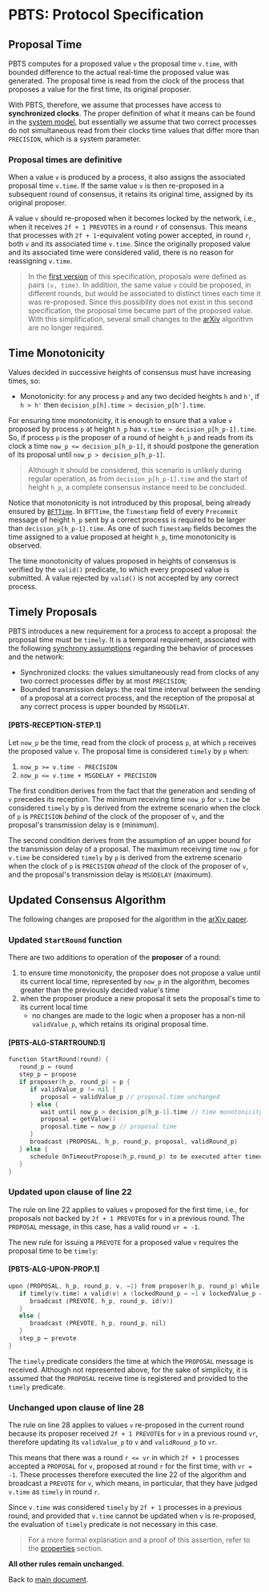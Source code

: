 # PBTS: Protocol Specification

## Proposal Time

PBTS computes for a proposed value `v` the proposal time `v.time`, with bounded difference to the actual real-time the proposed value was generated.
The proposal time is read from the clock of the process that proposes a value for the first time, its original proposer.

With PBTS, therefore, we assume that processes have access to **synchronized clocks**.
The proper definition of what it means can be found in the [system model][sysmodel],
but essentially we assume that two correct processes do not simultaneous read from their clocks
time values that differ more than `PRECISION`, which is a system parameter.

### Proposal times are definitive

When a value `v` is produced by a process, it also assigns the associated proposal time `v.time`.
If the same value `v` is then re-proposed in a subsequent round of consensus,
it retains its original time, assigned by its original proposer.

A value `v` should re-proposed when it becomes locked by the network, i.e., when it receives `2f + 1 PREVOTES` in a round `r` of consensus.
This means that processes with `2f + 1`-equivalent voting power accepted, in round `r`, both `v` and its associated time `v.time`.
Since the originally proposed value and its associated time were considered valid, there is no reason for reassigning `v.time`.

> In the [first version][algorithm_v1] of this specification, proposals were defined as pairs `(v, time)`.
> In addition, the same value `v` could be proposed, in different rounds, but would be associated to distinct times each time it was re-proposed.
> Since this possibility does not exist in this second specification, the proposal time became part of the proposed value.
> With this simplification, several small changes to the [arXiv][arXiv] algorithm are no longer required.

## Time Monotonicity

Values decided in successive heights of consensus must have increasing times, so:

- Monotonicity: for any process `p` and any two decided heights `h` and `h'`, if `h > h'` then `decision_p[h].time > decision_p[h'].time`.

For ensuring time monotonicity, it is enough to ensure that a value `v` proposed by process `p` at height `h_p` has `v.time > decision_p[h_p-1].time`.
So, if process `p` is the proposer of a round of height `h_p` and reads from its clock a time `now_p <= decision_p[h_p-1]`,
it should postpone the generation of its proposal until `now_p > decision_p[h_p-1]`.

> Although it should be considered, this scenario is unlikely during regular operation,
as from `decision_p[h_p-1].time` and the start of height `h_p`, a complete consensus instance need to be concluded.

Notice that monotonicity is not introduced by this proposal, being already ensured by  [`BFTTime`][bfttime].
In `BFTTime`, the `Timestamp` field of every `Precommit` message of height `h_p` sent by a correct process is required to be larger than `decision_p[h_p-1].time`.
As one of such `Timestamp` fields becomes the time assigned to a value proposed at height `h_p`, time monotonicity is observed.

The time monotonicity of values proposed in heights of consensus is verified by the `valid()` predicate, to which every proposed value is submitted.
A value rejected by `valid()` is not accepted by any correct process.

## Timely Proposals

PBTS introduces a new requirement for a process to accept a proposal: the proposal time must be `timely`.
It is a temporal requirement, associated with the following
[synchrony assumptions][sysmodel] regarding the behavior of processes and the network:

- Synchronized clocks: the values simultaneously read from clocks of any two correct processes differ by at most `PRECISION`;
- Bounded transmission delays: the real time interval between the sending of a proposal at a correct process, and the reception of the proposal at any correct process is upper bounded by `MSGDELAY`.

#### **[PBTS-RECEPTION-STEP.1]**

Let `now_p` be the time, read from the clock of process `p`, at which `p` receives the proposed value `v`.
The proposal time is considered `timely` by `p` when:

1. `now_p >= v.time - PRECISION`
1. `now_p <= v.time + MSGDELAY + PRECISION`

The first condition derives from the fact that the generation and sending of `v` precedes its reception.
The minimum receiving time `now_p` for `v.time` be considered `timely` by `p` is derived from the extreme scenario when
the clock of `p` is `PRECISION` *behind* of the clock of the proposer of `v`, and the proposal's transmission delay is `0` (minimum).

The second condition derives from the assumption of an upper bound for the transmission delay of a proposal.
The maximum receiving time `now_p` for `v.time` be considered `timely` by `p` is derived from the extreme scenario when
the clock of `p` is `PRECISION` *ahead* of the clock of the proposer of `v`, and the proposal's transmission delay is `MSGDELAY` (maximum).

## Updated Consensus Algorithm

The following changes are proposed for the algorithm in the [arXiv paper][arXiv].

### Updated `StartRound` function

There are two additions to operation of the **proposer** of a round:

1. to ensure time monotonicity, the proposer does not propose a value until its
current local time, represented by `now_p` in the algorithm, 
becomes greater than the previously decided value's time
1. when the proposer produce a new proposal it sets the proposal's time to its current local time
   - no changes are made to the logic when a proposer has a non-nil `validValue_p`, which retains its original proposal time.

#### **[PBTS-ALG-STARTROUND.1]**

```go
function StartRound(round) {
   round_p ← round
   step_p ← propose
   if proposer(h_p, round_p) = p {
      if validValue_p != nil {
         proposal ← validValue_p // proposal.time unchanged
      } else {
         wait until now_p > decision_p[h_p-1].time // time monotonicity
         proposal ← getValue()
         proposal.time ← now_p // proposal time
      }
      broadcast ⟨PROPOSAL, h_p, round_p, proposal, validRound_p⟩
   } else {
      schedule OnTimeoutPropose(h_p,round_p) to be executed after timeoutPropose(round_p)
   }
}
```

### Updated upon clause of line 22

The rule on line 22 applies to values `v` proposed for the first time, i.e.,
for proposals not backed by `2f + 1 PREVOTE`s for `v` in a previous round.
The `PROPOSAL` message, in this case, has a valid round `vr = -1`.

The new rule for issuing a `PREVOTE` for a proposed value `v`
requires the proposal time to be `timely`:

#### **[PBTS-ALG-UPON-PROP.1]**

```go
upon ⟨PROPOSAL, h_p, round_p, v, −1⟩ from proposer(h_p, round_p) while step_p = propose do {
   if timely(v.time) ∧ valid(v) ∧ (lockedRound_p = −1 ∨ lockedValue_p = v) {
      broadcast ⟨PREVOTE, h_p, round_p, id(v)⟩ 
   }
   else {
      broadcast ⟨PREVOTE, h_p, round_p, nil⟩ 
   }
   step_p ← prevote
}
```

The `timely` predicate considers the time at which the `PROPOSAL` message is received.
Although not represented above, for the sake of simplicity, it is assumed that the
`PROPOSAL` receive time is registered and provided to the `timely` predicate.

### Unchanged upon clause of line 28

The rule on line 28 applies to values `v` re-proposed in the current round
because its proposer received `2f + 1 PREVOTE`s for `v` in a previous round
`vr`, therefore updating its `validValue_p` to `v` and `validRound_p` to `vr`. 

This means that there was a round `r <= vr` in which `2f + 1` processes
accepted a `PROPOSAL` for `v`, proposed at round `r` for the first time, with
`vr = -1`.
These processes therefore executed the line 22 of the algorithm and broadcast a
`PREVOTE` for `v`, which means, in particular, that they have judged `v.time`
as `timely` in round `r`.

Since `v.time` was considered `timely` by `2f + 1` processes in a previous
round, and provided that `v.time` cannot be updated when `v` is re-proposed,
the evaluation of `timely` predicate is not necessary in this case.

> For a more formal explanation and a proof of this assertion, refer to the
> [properties][sysmodel-pol] section.

**All other rules remain unchanged.**

Back to [main document][main].

[main]: ./README.md

[algorithm_v1]: ./v1/pbts-algorithm_001_draft.md

[sysmodel]: ./pbts-sysmodel_002_draft.md
[sysmodel-pol]: ./pbts-sysmodel_002_draft.md#derived-proof-of-locks

[bfttime]: ../bft-time.md
[arXiv]: https://arxiv.org/pdf/1807.04938.pdf
